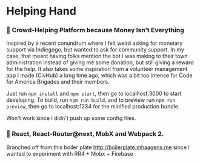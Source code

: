 # Helping Hand

### :handshake: Crowd-Helping Platform because Money Isn't Everything

Inspired by a recent conundrum where I felt weird asking for monetary support via Indiegogo, but wanted to ask for community support. In my case, that meant having folks mention the bot I was making to their town administration instead of giving me some donation, but still giving a reward for the help. It also takes some inspiration from a volunteer management app I made (CivHub) a long time ago, which was a bit too intense for Code for America Brigades and their members.

Just run `npm install` and `npm start`, then go to localhost:3000 to start developing.
To build, run `npm run build`, and to preview run `npm run preview`, then go
to localhost:1234 for the minified production bundle.

Won't work since I didn't push up some config files.

### :tada: React, React-Router@next, MobX and Webpack 2.
Branched off from this boiler plate http://boilerplate.mhaagens.me since I wanted to experiment with RR4 + Mobx + Firebase
